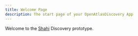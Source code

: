 ```yaml
---
title: Welcome Page
description: The start page of your OpenAtlasDiscovery App
---
```


<p class="title">
    Welcome to the <a target="_blank" href="https://openatlas.eu">Shahi</a>
    <span class="font-weight-light">Discovery</span> prototype.
</p>
